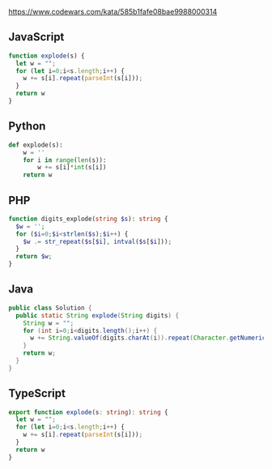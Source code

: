 https://www.codewars.com/kata/585b1fafe08bae9988000314

## JavaScript
```js
function explode(s) {
  let w = "";
  for (let i=0;i<s.length;i++) {
    w += s[i].repeat(parseInt(s[i]));
  }
  return w
}
```

## Python
```python
def explode(s):
    w = ''
    for i in range(len(s)):
        w += s[i]*int(s[i])
    return w
```

## PHP
```php
function digits_explode(string $s): string {
  $w = '';
  for ($i=0;$i<strlen($s);$i++) {
    $w .= str_repeat($s[$i], intval($s[$i]));
  }
  return $w;
}
```

## Java
```java
public class Solution {
  public static String explode(String digits) {
    String w = "";
    for (int i=0;i<digits.length();i++) {
      w += String.valueOf(digits.charAt(i)).repeat(Character.getNumericValue(digits.charAt(i)));
    }
    return w;
  }
}
```

## TypeScript
```ts
export function explode(s: string): string {
  let w = "";
  for (let i=0;i<s.length;i++) {
    w += s[i].repeat(parseInt(s[i]));
  }
  return w
}
```